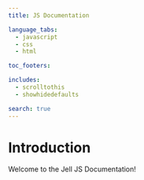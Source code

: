 ```yaml
---
title: JS Documentation

language_tabs:
  - javascript
  - css
  - html

toc_footers:

includes:
  - scrolltothis
  - showhidedefaults

search: true
---
```


# Introduction

Welcome to the Jell JS Documentation!
